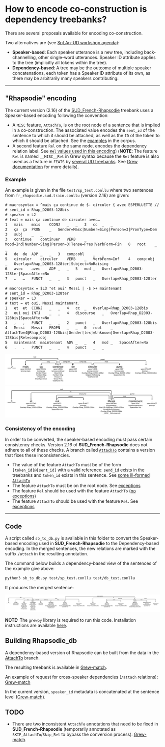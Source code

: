 # How to encode co-construction is dependency treebanks?

There are several proposals available for encoding co-construction.

Two alternatives are (see [SpLAn-UD workshop agenda](https://docs.google.com/document/d/1rQ8cMTbSBWlfL2mm5IO2pB4rtbEZk74QRx8Bk8NcvQ8/edit?tab=t.0#heading=h.n6vqecr51w5v)):

 - **Speaker-based**: Each speaker utterance is a new tree, including back-channelling, other single-word utterances. Speaker ID attribute applies to the tree (implicitly all tokens within the tree).
 - **Dependency-based**: A tree may be the outcome of multiple speaker concatenations, each token has a Speaker ID attribute of its own, as there may be arbitrarily many speakers contributing.

---

## "Rhapsodie" encoding

The current version (2.16) of the [SUD_French-Rhapsodie](https://github.com/surfacesyntacticud/SUD_French-Rhapsodie) treebank uses a Speaker-based encoding following the convention:

 - A `MISC` feature, `AttachTo`, is on the root node of a sentence that is implied in a co-construction.
 The associated value encodes the `sent_id` of the sentence to which it should be attached, as well as the `ID` of the token to which it should be attached.
 See the [examples](https://universal.grew.fr/?corpus=SUD_French-Rhapsodie@2.16&request=pattern%20{%20X%20[AttachTo]%20}) in the corpus.
 - A second feature `Rel` on the same node, encodes the dependency relation label.
 See [`Rel` values used in this encoding](https://universal.grew.fr/?corpus=SUD_French-Rhapsodie@2.16&request=pattern%20{%20X%20[AttachTo]%20}&clust1_key=X.__MISC__Rel)) (**NOTE**: The feature `Rel` is named `__MISC__Rel` in Grew syntax because the `Rel` feature is also used as a feature in `FEATS` by [several UD treebanks](https://tables.grew.fr/?data=ud_feats/FEATS&cols=^Rel$).
 See [Grew documentation](https://grew.fr/doc/conllu/#how-the-misc-field-is-handled-by-grew) for more details).

### Example
An example is given in the file `test/sp_test.conllu` where two sentences from `fr_rhapsodie.sud.train.conllu` (version 2.16) are given:

```
# macrosyntax = ^mais ça continue de $- circuler { avec ESPERLUETTE //
# sent_id = Rhap_D2003-128bis
# speaker = L2
# text = mais ça continue de circuler avec…
1	mais	mais	CCONJ	_	_	3	cc	_	_
2	ça	ça	PRON	_	Gender=Masc|Number=Sing|Person=3|PronType=Dem	3	subj	_	_
3	continue	continuer	VERB	_	Mood=Ind|Number=Sing|Person=3|Tense=Pres|VerbForm=Fin	0	root	_	_
4	de	de	ADP	_	_	3	comp:obl	_	_
5	circuler	circuler	VERB	_	VerbForm=Inf	4	comp:obj	_	Overlap=Rhap_D2003-128ter|Subject=NoRaising
6	avec	avec	ADP	_	_	5	mod	_	Overlap=Rhap_D2003-128ter|SpaceAfter=No
7	…	…	PUNCT	_	_	3	punct	_	Overlap=Rhap_D2003-128ter

# macrosyntax = $L3 "et oui" Messi | -$ >+ maintenant
# sent_id = Rhap_D2003-128ter
# speaker = L3
# text = et oui, Messi maintenant.
1	et	et	CCONJ	_	_	4	cc	_	Overlap=Rhap_D2003-128bis
2	oui	oui	INTJ	_	_	4	discourse	_	Overlap=Rhap_D2003-128bis|SpaceAfter=No
3	,	,	PUNCT	_	_	2	punct	_	Overlap=Rhap_D2003-128bis
4	Messi	Messi	PROPN	_	_	0	root	_	AttachTo=4@Rhap_D2003-128bis|Gender[lex]=Unknown|Overlap=Rhap_D2003-128bis|Rel=comp:obj
5	maintenant	maintenant	ADV	_	_	4	mod	_	SpaceAfter=No
6	.	.	PUNCT	_	_	4	punct	_	_

```
![speaker_based sentence 1](./test/sb_test_1.svg)
![speaker_based sentence 2](./test/sb_test_2.svg)

### Consistency of the encoding
In order to be converted, the speaker-based encoding must pass certain consistency checks.
Version 2.16 of **SUD_French-Rhapsodie** does not adhere to all of these checks.
A branch called [`AttachTo`](https://github.com/surfacesyntacticud/SUD_French-Rhapsodie/tree/AttachTo) contains a version that fixes these inconsistencies.

 - The value of the feature `AttachTo` must be of the form `[token_id]@[sent_id]` with a valid reference: `send_id` exists in the treebanks and `token_id` exists in this sentence. See [some ill-formed `AttachTo`](	https://universal.grew.fr/?custom=6846b72e035e6)
 - The feature `AttachTo` must be on the root node. See [exceptions](https://universal.grew.fr/?corpus=SUD_French-Rhapsodie@2.16&request=pattern%20{%20X%20[AttachTo]%20}%20without%20{%20*%20-[1=root]->%20X%20})
 - The feature `Rel` should be used with the feature `AttachTo` ([no exceptions](https://universal.grew.fr/?corpus=SUD_French-Rhapsodie@2.16&request=pattern%20{%20X%20[!AttachTo,%20__MISC__Rel]%20}))
 - The feature `AttachTo` should be used with the feature `Rel`. See [exceptions](https://universal.grew.fr/?corpus=SUD_French-Rhapsodie@2.16&request=pattern%20{%20X%20[AttachTo,%20!__MISC__Rel]%20})


---

## Code
A script called `sb_to_db.py` is available in this folder to convert the Speaker-based encoding used in **SUD_French-Rhapsodie** to the Dependency-based encoding.
In the merged sentences, the new relations are marked with the suffix `/attach` in the resulting annotation.

The command below builds a dependency-based view of the sentences of the example give above:

```bash
python3 sb_to_db.py test/sp_test.conllu test/db_test.conllu
```

It produces the merged sentence:

![merged_sentence](./test/db_test.svg)

**NOTE:** The `grewpy` library is required to run this code.
Installation instructions are available [here](https://grew.fr/usage/python/).

## Building Rhapsodie_db

A dependency-based version of Rhapsodie can be built from the data in the [AttachTo](https://github.com/surfacesyntacticud/SUD_French-Rhapsodie/tree/AttachTo) branch.

The resulting treebank is available in [Grew-match](https://universal.grew.fr/?corpus=SUD_French-Rhapsodie_db).

An example of request for cross-speaker dependencies (`/attach` relations): [Grew-match](https://universal.grew.fr/?corpus=SUD_French-Rhapsodie_db&request=pattern%20{%20e:%20X%20-[type=attach]->%20Y%20}&clust1_key=e.label)

In the current version, `speaker_id` metadata is concatenated at the sentence level ([Grew-match](https://universal.grew.fr/?corpus=SUD_French-Rhapsodie_db&request=pattern%20{%20e:%20X%20-[type=attach]->%20Y%20}&clust1_key=global.speaker)).

## TODO
 - There are two inconsistent `AttachTo` annotations that need to be fixed in **SUD_French-Rhapsodie** (temporarily annotated as `SKIP_AttachTo`/`Skip_Rel` to bypass the conversion process): [Grew-match](https://universal.grew.fr/?corpus=SUD_French-Rhapsodie_db&request=pattern%20{%20X%20[SKIP_AttachTo]%20}).